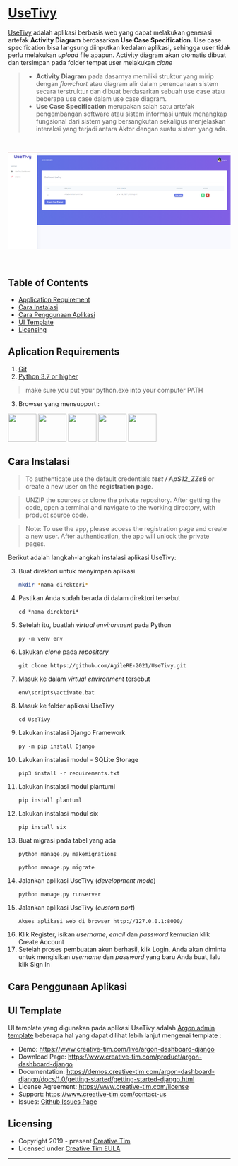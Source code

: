 
# [UseTivy](https://github.com/AgileRE-2021/UseTivy) 


[UseTivy](https://github.com/AgileRE-2021/UseTivy) adalah aplikasi berbasis web yang dapat melakukan generasi artefak **Activity Diagram** berdasarkan **Use Case Specification**. Use case specification bisa langsung diinputkan kedalam aplikasi, sehingga user tidak perlu melakukan *upload* file apapun. Activity diagram akan otomatis dibuat dan tersimpan pada folder tempat user melakukan *clone*
>- **Activity Diagram** pada dasarnya memiliki struktur yang mirip dengan *flowchart* atau diagram alir dalam perencanaan sistem secara terstruktur dan dibuat berdasarkan sebuah use case atau beberapa use case dalam use case diagram.
>- **Use Case Specification** merupakan salah satu artefak pengembangan software atau sistem informasi untuk menangkap fungsional dari sistem yang bersangkutan sekaligus menjelaskan interaksi yang terjadi antara Aktor dengan suatu sistem yang ada.
>
<br />

![Argon Dashboard Django - Admin Dashboard coded in Django.](https://github.com/AgileRE-2021/UseTivy/blob/master/contoh_1.png)

<br />

## Table of Contents

* [Application Requirement](#aplication-requirements)
* [Cara Instalasi](#cara-instalasi)
* [Cara Penggunaan Aplikasi](#cara-penggunaan-aplikasi)
* [UI Template](#ui-template)
* [Licensing](#licensing)

## Aplication Requirements
1. [Git](https://git-scm.com/downloads)
2. [Python 3.7 or higher](https://www.python.org/downloads/)
>make sure you put your python.exe into your computer PATH 
3. Browser yang mensupport :

<img src="https://s3.amazonaws.com/creativetim_bucket/github/browser/chrome.png" width="64" height="64"> <img src="https://s3.amazonaws.com/creativetim_bucket/github/browser/firefox.png" width="64" height="64"> <img src="https://s3.amazonaws.com/creativetim_bucket/github/browser/edge.png" width="64" height="64"> <img src="https://s3.amazonaws.com/creativetim_bucket/github/browser/safari.png" width="64" height="64"> <img src="https://s3.amazonaws.com/creativetim_bucket/github/browser/opera.png" width="64" height="64">

##  Cara Instalasi

> To authenticate use the default credentials ***test / ApS12_ZZs8*** or create a new user on the **registration page**.

> UNZIP the sources or clone the private repository. After getting the code, open a terminal and navigate to the working directory, with product source code.

> Note: To use the app, please access the registration page and create a new user. After authentication, the app will unlock the private pages.

Berikut adalah langkah-langkah instalasi aplikasi UseTivy:

3. Buat direktori untuk menyimpan aplikasi
   ```sh
   mkdir *nama direktori*  
   ```
4. Pastikan Anda sudah berada di dalam direktori tersebut
   ```
   cd *nama direktori*  
   ```
5. Setelah itu, buatlah _virtual environment_ pada Python 
   ```
   py -m venv env  
   ```
6. Lakukan _clone_ pada _repository_    
   ```
   git clone https://github.com/AgileRE-2021/UseTivy.git  
   ```
7. Masuk ke dalam _virtual environment_ tersebut 
   ```
   env\scripts\activate.bat  
   ```
8. Masuk ke folder aplikasi UseTivy 
   ```
   cd UseTivy  
   ```
9. Lakukan instalasi Django Framework 
   ```
   py -m pip install Django  
   ```
10. Lakukan instalasi modul - SQLite Storage 
    ```
    pip3 install -r requirements.txt  
    ```
11. Lakukan instalasi modul plantuml
    ```
    pip install plantuml  
    ```
12. Lakukan instalasi modul six
    ```
    pip install six  
    ```
13. Buat migrasi pada tabel yang ada
    ```
    python manage.py makemigrations  
    ```
    ```
    python manage.py migrate  
    ```
14. Jalankan aplikasi UseTivy (_development mode_)
    ```
    python manage.py runserver  
    ```
15. Jalankan aplikasi UseTivy (_custom port_)
    ```
    Akses aplikasi web di browser http://127.0.0.1:8000/
    ```
16. Klik Register, isikan _username_, _email_ dan _password_ kemudian klik Create Account
17.	Setelah proses pembuatan akun berhasil, klik Login. Anda akan diminta untuk mengisikan _username_ dan _password_ yang baru Anda buat, lalu klik Sign In

## Cara Penggunaan Aplikasi


## UI Template
UI template yang digunakan pada aplikasi UseTivy adalah [Argon admin template](https://github.com/creativetimofficial/argon-dashboard-django)
beberapa hal yang dapat dilihat lebih lanjut mengenai template : 
- Demo: <https://www.creative-tim.com/live/argon-dashboard-django>
- Download Page: <https://www.creative-tim.com/product/argon-dashboard-django>
- Documentation: <https://demos.creative-tim.com/argon-dashboard-django/docs/1.0/getting-started/getting-started-django.html>
- License Agreement: <https://www.creative-tim.com/license>
- Support: <https://www.creative-tim.com/contact-us>
- Issues: [Github Issues Page](https://github.com/creativetimofficial/argon-dashboard-django/issues)
## Licensing

- Copyright 2019 - present [Creative Tim](https://www.creative-tim.com/)
- Licensed under [Creative Tim EULA](https://www.creative-tim.com/license)

---
